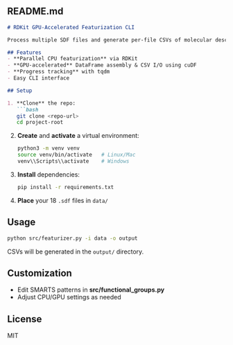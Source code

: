 
## README.md
```markdown
# RDKit GPU-Accelerated Featurization CLI

Process multiple SDF files and generate per-file CSVs of molecular descriptors and functional-group counts.

## Features
- **Parallel CPU featurization** via RDKit
- **GPU-accelerated** DataFrame assembly & CSV I/O using cuDF
- **Progress tracking** with tqdm
- Easy CLI interface

## Setup

1. **Clone** the repo:
   ```bash
   git clone <repo-url>
   cd project-root
   ```

2. **Create** and **activate** a virtual environment:
   ```bash
   python3 -m venv venv
   source venv/bin/activate   # Linux/Mac
   venv\\Scripts\\activate    # Windows
   ```

3. **Install** dependencies:
   ```bash
   pip install -r requirements.txt
   ```

4. **Place** your 18 `.sdf` files in `data/`

## Usage

```bash
python src/featurizer.py -i data -o output
```

CSVs will be generated in the `output/` directory.

## Customization
- Edit SMARTS patterns in **src/functional_groups.py**
- Adjust CPU/GPU settings as needed

## License
MIT
```